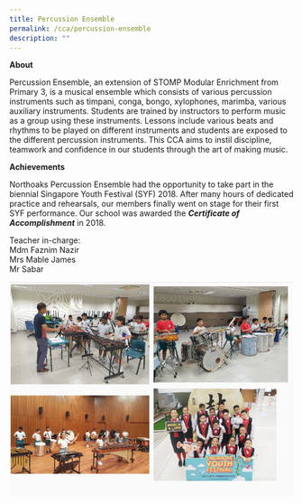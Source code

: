 ```yaml
---
title: Percussion Ensemble
permalink: /cca/percussion-ensemble
description: ""
---
```

**About**

Percussion Ensemble, an extension of STOMP Modular Enrichment from Primary 3, is a musical ensemble which consists of various percussion instruments such as timpani, conga, bongo, xylophones, marimba, various auxiliary instruments. Students are trained by instructors to perform music as a group using these instruments. Lessons include various beats and rhythms to be played on different instruments and students are exposed to the different percussion instruments. This CCA aims to instil discipline, teamwork and confidence in our students through the art of making music.

**Achievements**

Northoaks Percussion Ensemble had the opportunity to take part in the biennial Singapore Youth Festival (SYF) 2018. After many hours of dedicated practice and rehearsals, our members finally went on stage for their first SYF performance. Our school was awarded the **_Certificate of Accomplishment_** in 2018.

Teacher in-charge:  
Mdm Faznim Nazir  
Mrs Mable James  
Mr Sabar

![](/images/percussion.png)